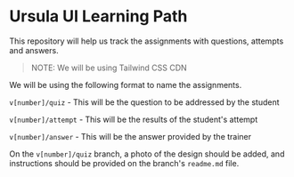 # Ursula UI Learning Path

This repository will help us track the assignments with questions, attempts and answers.

> NOTE: We will be using Tailwind CSS CDN

We will be using the following format to name the assignments.

`v[number]/quiz` - This will be the question to be addressed by the student

`v[number]/attempt` - This will be the results of the student's attempt

`v[number]/answer` - This will be the answer provided by the trainer

On the `v[number]/quiz` branch, a photo of the design should be added, and instructions should be provided on the branch's `readme.md` file.
